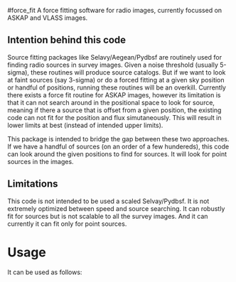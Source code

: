 #force_fit
A force fitting software for radio images, currently focussed on 
ASKAP and VLASS images. 

## Intention behind this code
Source fitting packages like Selavy/Aegean/Pydbsf are routinely 
used for finding radio sources in survey images. Given a noise
threshold (usually 5-sigma), these routines will produce source
catalogs. But if we want to look at faint sources (say 3-sigma)
or do a forced fitting at a given sky position or handful of 
positions, running these routines will be an overkill. Currently
there exists a force fit routine for ASKAP images, however its
limitation is that it can not search around in the positional 
space to look for source, meaning if there a source that is 
offset from a given position, the existing code can not fit for
the position and flux simutaneously. This will result in lower 
limits at best (instead of intended upper limits). 

This package is intended to bridge the gap between these two
approaches. If we have a handful of sources (on an order of 
a few hundereds), this code can look around the given positions
to find for sources. It will look for point sources in the images.

## Limitations
This code is not intended to be used a scaled Selvay/Pydbsf. It 
is not extremely optimized between speed and source searching.
It can robustly fit for sources but is not scalable to all the
survey images. And it can currently it can fit only for point 
sources.

# Usage
It can be used as follows:

